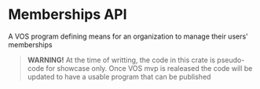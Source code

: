 # Memberships API

A VOS program defining means for an organization to manage their users' memberships

> **WARNING!** At the time of writting, the code in this crate is pseudo-code for showcase only.
> Once VOS mvp is realeased the code will be updated to have a usable program that can be published
